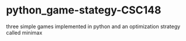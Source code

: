 # python_game-stategy-CSC148
three simple games implemented in python and an optimization strategy called minimax
